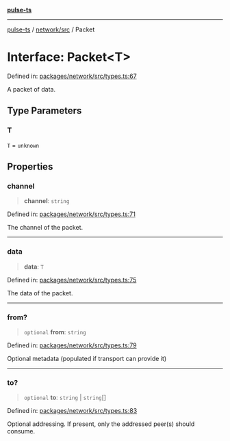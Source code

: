 [**pulse-ts**](../../../README.md)

***

[pulse-ts](../../../README.md) / [network/src](../README.md) / Packet

# Interface: Packet\<T\>

Defined in: [packages/network/src/types.ts:67](https://github.com/jlehett/pulse-ts/blob/d786433c7cb88fe7c30a7029f46dff58815931cc/packages/network/src/types.ts#L67)

A packet of data.

## Type Parameters

### T

`T` = `unknown`

## Properties

### channel

> **channel**: `string`

Defined in: [packages/network/src/types.ts:71](https://github.com/jlehett/pulse-ts/blob/d786433c7cb88fe7c30a7029f46dff58815931cc/packages/network/src/types.ts#L71)

The channel of the packet.

***

### data

> **data**: `T`

Defined in: [packages/network/src/types.ts:75](https://github.com/jlehett/pulse-ts/blob/d786433c7cb88fe7c30a7029f46dff58815931cc/packages/network/src/types.ts#L75)

The data of the packet.

***

### from?

> `optional` **from**: `string`

Defined in: [packages/network/src/types.ts:79](https://github.com/jlehett/pulse-ts/blob/d786433c7cb88fe7c30a7029f46dff58815931cc/packages/network/src/types.ts#L79)

Optional metadata (populated if transport can provide it)

***

### to?

> `optional` **to**: `string` \| `string`[]

Defined in: [packages/network/src/types.ts:83](https://github.com/jlehett/pulse-ts/blob/d786433c7cb88fe7c30a7029f46dff58815931cc/packages/network/src/types.ts#L83)

Optional addressing. If present, only the addressed peer(s) should consume.
